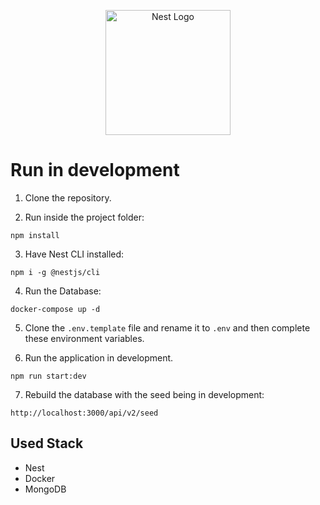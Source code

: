 <p align="center">
  <img src="https://nestjs.com/img/logo-small.svg" width="200" alt="Nest Logo" />
</p>

# Run in development

1. Clone the repository.

2. Run inside the project folder:

```
npm install
```

3. Have Nest CLI installed:

```
npm i -g @nestjs/cli
```

4. Run the Database:

```
docker-compose up -d
```

5. Clone the `.env.template` file and rename it to `.env` and then complete these environment variables.

6. Run the application in development.

```
npm run start:dev
```

7. Rebuild the database with the seed being in development:

```
http://localhost:3000/api/v2/seed
```

## Used Stack

- Nest
- Docker
- MongoDB
